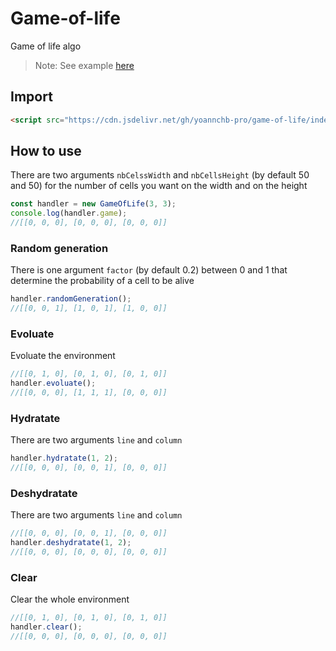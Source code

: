 # Game-of-life

Game of life algo

> Note: See example [here](https://yoannchb-pro.github.io/game-of-life/index.html)

## Import

```html
<script src="https://cdn.jsdelivr.net/gh/yoannchb-pro/game-of-life/index.min.js"></script>
```

## How to use

There are two arguments `nbCelssWidth` and `nbCellsHeight` (by default 50 and 50) for the number of cells you want on the width and on the height

```js
const handler = new GameOfLife(3, 3);
console.log(handler.game);
//[[0, 0, 0], [0, 0, 0], [0, 0, 0]]
```

### Random generation

There is one argument `factor` (by default 0.2) between 0 and 1 that determine the probability of a cell to be alive

```js
handler.randomGeneration();
//[[0, 0, 1], [1, 0, 1], [1, 0, 0]]
```

### Evoluate

Evoluate the environment

```js
//[[0, 1, 0], [0, 1, 0], [0, 1, 0]]
handler.evoluate();
//[[0, 0, 0], [1, 1, 1], [0, 0, 0]]
```

### Hydratate

There are two arguments `line` and `column`

```js
handler.hydratate(1, 2);
//[[0, 0, 0], [0, 0, 1], [0, 0, 0]]
```

### Deshydratate

There are two arguments `line` and `column`

```js
//[[0, 0, 0], [0, 0, 1], [0, 0, 0]]
handler.deshydratate(1, 2);
//[[0, 0, 0], [0, 0, 0], [0, 0, 0]]
```

### Clear

Clear the whole environment

```js
//[[0, 1, 0], [0, 1, 0], [0, 1, 0]]
handler.clear();
//[[0, 0, 0], [0, 0, 0], [0, 0, 0]]
```
